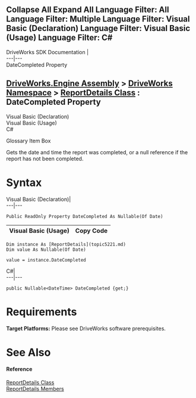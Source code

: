 Collapse All Expand All Language Filter: All  Language Filter: Multiple  Language Filter: Visual Basic (Declaration) Language Filter: Visual Basic (Usage) Language Filter: C#  
---  
DriveWorks SDK Documentation  |   
---|---  
DateCompleted Property   
  
[DriveWorks.Engine Assembly](topic2156.md) > [DriveWorks Namespace](topic2159.md) > [ReportDetails Class](topic5221.md) : DateCompleted Property  
---  
  
Visual Basic (Declaration)    
Visual Basic (Usage)    
C# 

Glossary Item Box

Gets the date and time the report was completed, or a null reference if the report has not been completed. 

# Syntax

Visual Basic (Declaration)|   
---|---  
      
    
    Public ReadOnly Property DateCompleted As Nullable(Of Date)  
  
Visual Basic (Usage)| Copy Code  
---|---  
      
    
    Dim instance As [ReportDetails](topic5221.md)
    Dim value As Nullable(Of Date)
     
    value = instance.DateCompleted  
  
C#|   
---|---  
      
    
    public Nullable<DateTime> DateCompleted {get;}  
  
# Requirements

**Target Platforms:** Please see DriveWorks software prerequisites.

# See Also

#### Reference

[ReportDetails Class](topic5221.md)   
[ReportDetails Members](topic5222.md)


